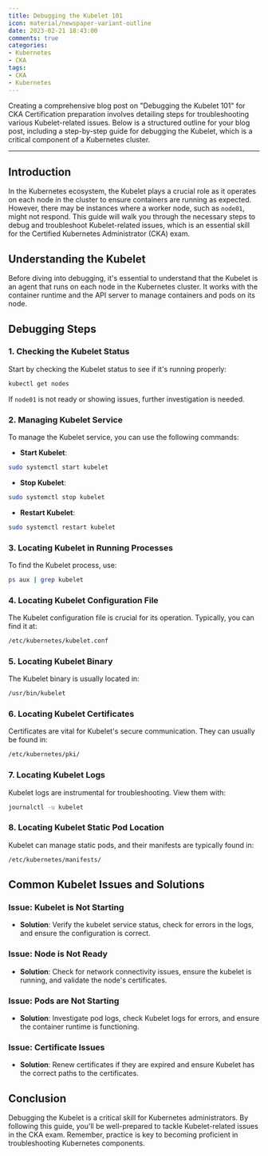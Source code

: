 ```yaml
---
title: Debugging the Kubelet 101    
icon: material/newspaper-variant-outline
date: 2023-02-21 18:43:00
comments: true
categories:
- Kubernetes
- CKA
tags:
- CKA
- Kubernetes
---
```


Creating a comprehensive blog post on "Debugging the Kubelet 101" for CKA Certification preparation involves detailing steps for troubleshooting various Kubelet-related issues. Below is a structured outline for your blog post, including a step-by-step guide for debugging the Kubelet, which is a critical component of a Kubernetes cluster.

---

## Introduction

In the Kubernetes ecosystem, the Kubelet plays a crucial role as it operates on each node in the cluster to ensure containers are running as expected. However, there may be instances where a worker node, such as `node01`, might not respond. This guide will walk you through the necessary steps to debug and troubleshoot Kubelet-related issues, which is an essential skill for the Certified Kubernetes Administrator (CKA) exam.

## Understanding the Kubelet

Before diving into debugging, it's essential to understand that the Kubelet is an agent that runs on each node in the Kubernetes cluster. It works with the container runtime and the API server to manage containers and pods on its node.

## Debugging Steps

### 1. Checking the Kubelet Status

Start by checking the Kubelet status to see if it's running properly:

```bash
kubectl get nodes
```

If `node01` is not ready or showing issues, further investigation is needed.

### 2. Managing Kubelet Service

To manage the Kubelet service, you can use the following commands:

- **Start Kubelet**:

```bash
sudo systemctl start kubelet
```

- **Stop Kubelet**:

```bash
sudo systemctl stop kubelet
```

- **Restart Kubelet**:

```bash
sudo systemctl restart kubelet
```

### 3. Locating Kubelet in Running Processes

To find the Kubelet process, use:

```bash
ps aux | grep kubelet
```

### 4. Locating Kubelet Configuration File

The Kubelet configuration file is crucial for its operation. Typically, you can find it at:

```bash
/etc/kubernetes/kubelet.conf
```

### 5. Locating Kubelet Binary

The Kubelet binary is usually located in:

```bash
/usr/bin/kubelet
```

### 6. Locating Kubelet Certificates

Certificates are vital for Kubelet's secure communication. They can usually be found in:

```bash
/etc/kubernetes/pki/
```

### 7. Locating Kubelet Logs

Kubelet logs are instrumental for troubleshooting. View them with:

```bash
journalctl -u kubelet
```

### 8. Locating Kubelet Static Pod Location

Kubelet can manage static pods, and their manifests are typically found in:

```bash
/etc/kubernetes/manifests/
```

## Common Kubelet Issues and Solutions

### Issue: Kubelet is Not Starting

- **Solution**: Verify the kubelet service status, check for errors in the logs, and ensure the configuration is correct.

### Issue: Node is Not Ready

- **Solution**: Check for network connectivity issues, ensure the kubelet is running, and validate the node's certificates.

### Issue: Pods are Not Starting

- **Solution**: Investigate pod logs, check Kubelet logs for errors, and ensure the container runtime is functioning.

### Issue: Certificate Issues

- **Solution**: Renew certificates if they are expired and ensure Kubelet has the correct paths to the certificates.

## Conclusion

Debugging the Kubelet is a critical skill for Kubernetes administrators. By following this guide, you'll be well-prepared to tackle Kubelet-related issues in the CKA exam. Remember, practice is key to becoming proficient in troubleshooting Kubernetes components.
